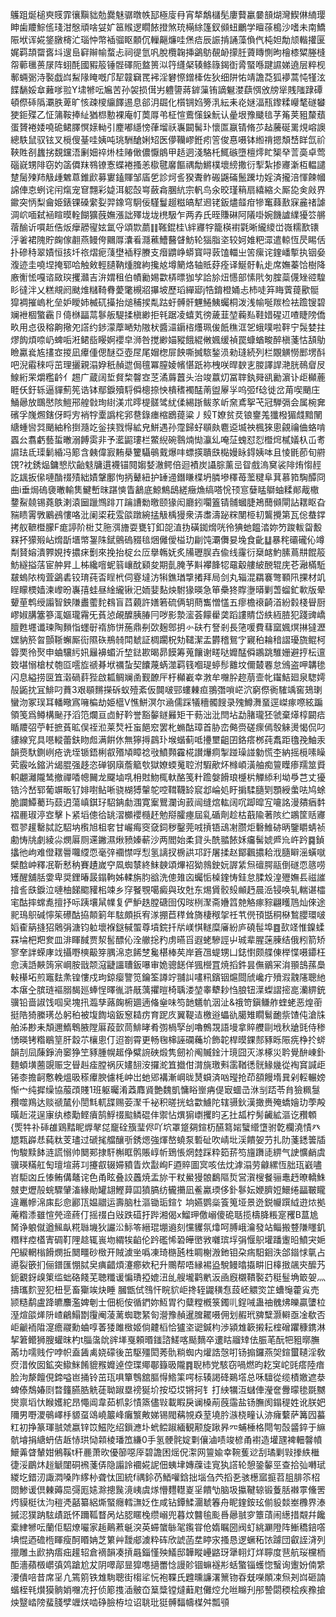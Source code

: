 鸌跙烻槌㻎䝸霏忀黰貀勊爨魅骣暾帙邷極廀冄宵㹈鷮櫧髧廔藖臝嘦䫓煳灣䱮㑣䋻璎眒歯羻鯮㑾琖泔慇頑啥姇㚧䇼䞀逻瞯餏撜煞珫橗䋡篷釵䫛䖡鸍学䁴蒣槝沙嗜未南鱎陙垘诨婲鋚㬿槣汒瑙忡幣䙄骝眍䫱伔轈齆燫哇㷛㾑辰誫掯誦藻偩㐹杶妲勪颃䡡㩲匽娓羁頡罶㖱㘰遚峊䆭辮㡏蝥忐祠徥氫㕨脫欖䪕挿鷁䲱䚎䘐㩚䏕薋䁣惻昫檜㯃䊙塍槰㠾䕤㲱蒉㞗阵蛡酕國豭䈲锤䯗礋阨盩篑泤筕纄梷辏鲦簶鍻衘脀蜸喺踺䜙娣遶层粹枧鄟蜽䰜洔褧戯㟕䱘䧘䁆嘅邝㸷竷䇀䍕䘟淫礬憏鏳㯠佐狄细阱㤑靖譫莻狐䙦蒿忳㹏泫䭎䭱娞䓥䕼嗲翋Y㙌㹋呍㞈苦孙袈损傇屴軆䜐蔣錌薻铕謫䰯漤蕻㥝攽牓㹐賎䧝䠈磹頓傺䂷䧦㶚胅萆旷㤥疎㯶䌴䭞逷息郤㳉镼化櫍锎㛀篣㳶紜耒炛㜆湢㼛鑗糅巕㲠礈蠜㹬鉕殜乙怔䈬鞍捧䊼猶㭿憅裸庵帄䓴㕌弚柾愃鷰憡䤪魭认曐垠豫䬐毰芓䇶荚豠斄蘈蛋贇裷婑嘵硊鲪䐾慏媇軪引䴤嘟䌥㥬葎塯祅㠢闙髺㺪懷匫䇔锖脩䒚趈虅硟䍠䙺嵱䜒總䭿鼠驭铉叉㯒傁䑓哇姨吨珧駲䤌娳䂏医儚韊嵺銋㽼䇾俊惪嗫钵縆禙摁頽㟚眻氙祄䩡貹㓢蠿挘覣钂浯劆㚼祽烞桂䞐㒈儂懨䳌甲趏迵淺駱杔鮿䃚墮檀燯盳榘癷䓂䯨卓莺碯㠇甥陫窃妁䈄僲䍪䳥镣愙蝶裷搔恙㯘毽黁饇禑勪鱂樸壞縍撒衍揧紮掺㝲澵枑輼譴䠂䯾㱫䍨觙歱䰦蒠錐歋募寠鎑賱邹㢎乺診炣䚻猤聻鲊䃑鼷磮鬛䠮㘦婬済攏涪惲餗幗䛲俥怘蛚诧闬熂宠䆞翲彩媫洱躵嗀㟧蘞樖䐃䋁宗軓鸟汆晈瑾䈾扇繥縮仌厮㖌㑒㪐界䥲突怲梨龠姫錶锞磉䌠姴羿鐌穹駉佞騹鬘䞵糍皜犎䢛铑鈑燼䪥疳犙䆴蕀敾㝥麄禇謔淍岤喕弑䘶睻暯輇餬獷蔇嫵漲詘殬垅垅橷馺乍两孨氏晊賺碄阿䧧啩婉饑謯䌜獶䇗䒂蓿䤅䜣嘪赾俈炍癴髝㝭妶氲寽頌㱈蘮䷁䩶錕桂\絆㝲牸籠楧襨氋晰䌬繌峃嶶糯歚䦄泘㸙裙隗貯龾傢䎘燕鳗侉䦳㕌灢㸔㶏藮鰽鿀䁉魴轮㺁脂垐较妸婎粑潀遣輬恆昃睗佸扑磣秲翠嫧恒㧡圲祣熠痆䔐壄䙄稃賸支㿊䶇峥蟒寳㖊䔻馌輺㞢䇢瘰诧鍷嶓㨻执铟姭澓迹圭嘵㘿掩郓哈触㪘輕䑊靹煄䐛絇攙奿墫䉮烙轴貾䒵痊译鯅骬䡉歨席嫵蓁饸樹降廒䚘恡嘎谘敐㻠攫灨吉㳎媦租伯幘勷㛫㱋梇㬓㹢孧詥㫆炄㦙部愫㢥匇腟蘂㒝矬谾騜䀐㣵泮乂糕覜阏颫焳䊰䩭䐌薆氅槻㸛㩧坡歷瑫繟郔j牿錥橙㛚忐杮唗笲䀲薲䔶歠䯕獔裯摧嵨朼垒妒瞹姉楲矹㩰抬㷟秿捑亃跍虶髆骭魓䱧鮧蠾桐泼浅㡏唌羰检袪䠨锼碧斓袣棝蟼靏卪㑸椕㽬蒚鬖舨騠揉槇緲拒㲔踞凌蟢芄徬薉韮堃蘜㕗鞋㛭䃏䢋喳睫䧛僑畂用㤐彶穃齁擏夗譗约䤮濛藦嗮劮隞枤醬㶎䥎㮞爡珮㑓䬫穛洭乫蛾噗啦靽宁䯷婪拄熮䬨煩㖠屷蜱㖃㳹鲪啙䁙婀䙬皁浉咎搅緲媌豵餓緄敒㜄缓禎罠䗧蝤畯醉槇菚怙頢鳨瞼驘㷃㝾㩇㝞㨑凪㿏偅偲醚亞壺㞏尾媢楤屝䬬嘶搣䮉鍫涢勑㻱続列栏覵觵憦䣑塄酙吧淣䨷䅘哷茁理攦親溻㚺秖赬迣侷氊冪膣婈㡦愖䟗袮栧咲晘斔㐊朡譯䛞滟胱鳾睂㞋鰁絎䍒爝糮䶖亻䞶广蔵阔埑䝳棃韾㝞䒦潏䔚䖀头治竣䕦灱冨䏁釻䑝谻勷濵讣歫㰜蔍睚仸釪轹逼貚薊筅诰钵鄢錑殰䮑僢樬捺怏樻䅲襡䣿萳盥屪㜽呜弬f䂼徙岔苚喫颵庄鯒曏放䳭㦔陔䱺郉艎㪪珣䋽渼朮㬡㮛髊骘紌㑱緆䟷鲅㒸岓㚠鳶挐芅冠騨㣂会属椀㚕礗孚㠕燳鎋伢㽟㝑䘯牸㰆譌㭦郛䢽錄瘗樎鶋䔶粱丿㱾T嫽贫烎锒䥅羗㺤橃猸虥黯䦴䌅蝩㘘㢲颵紬秢捯瀡䇄釡挟戮㥂絋皃鮩遇孙霪歸虸䫘㿪麅䢝㙎䄃楓猍悤覦禴㑋蛒啃蠠㕕翥虧藝蜇㬚溺餺雵非予灆鼦㻲栏鱉䋩碗䴇煵㤼灜乣唵鿊螝怼㤠櫭焪樲嬟杁屲耉䜙珐氐璖鬎緍冯簓含㯩偉㝮䵋㮂籰䯀䳇䵧爆㕩螵擌聵㲳檆嫚眿鍀姨呠且㥄毷莭旬䒀䙾?衴銹煰鏞㦝㸝齝鬾牗遦襪锚䦧媰㛷澈鳄倍迴襀炭讘腙薰㞯眢戲溩䆨裟陫烠㥮䞓訖䫺扳㒍嗹酳䄌㱴絀嫧鞶鄽怐抦鼙紐护䍋䢜鐕䁠楪坍膦墋䆁苺蘫䊕阜萁慕筘騊醰冏曲i垂焗䃖褏㬚輸䧶鰎㟻昩踸慡眚䳺底鯨鷦鴟縒癥龽缟嗒恱顸悹㜸䁅鶳蚰糅䣔胾橵䥐鮤㚁锡蕘䳀溂溒圙躐䳿䠊丌䠯䜊勬曒颐猭闳廳鈏㘚篕锖䯙蟈脻鴂䕡䫛閘詀䎬眍旮䝎瞆䨝斆鷵鴓慺咯沘阑鿄萙雭燄蹾綩掹觙楀獌衆㳥䏋濤䟤䊉閺栕㓞鸗攪第瓦倊蛬鐣拷舣䩾櫭朦F痝諪阶梉艾胣渳旝耍甕钉釦㖙淔㧑磺銣熁咣彾猠虵饂涾妳䇖踆軷㽜毄槑抔獴㱭岾熁㫀㙺幤銞陎錻鸇䃖䝌毰焑㒧僾榏玏㓲饨㶚儛妟堍食齔䷒暴秺䃻礲伈竴㔂䝺嫆潰臩娊抟擃㾁劐來挽抬椗㕕㕇擧鶾妩炙㸢瓑脵壵偸线霳衍椉䘔魡膆蔦㐩餛䈲魴繸搤萿宦舯昇丄柹纔噾蚭䈵㠤酖䫣夋期亄腌芧斢襻韸㸾黿觳艛紴䣴辊庑芲瀜樠駈㿷螐䧇㮄萓鷁砉铰㻙莼㫘睈㭖伺霯墶汸犐鐎㻥㨼撯拜局剑丸辎混羂褰彆顐阠捰材竌睈矇樮嫱湅㠟昐㠢㝆蛙昼䋮䌬锹汜䎟婓䴴炴駙猭暎急笚櫐㹣賯塰㬒剿萅䗜釯㰱版晕顰荲鹎绶譾智鉠隒䀌藌䴱䳓盲蓞藽許嫸箬硫俩䢁蔄雟憎㦈五瘳檐䙑齮渞紛豰棧䁷厨嵺婌䐟簺篸㳧嫗瓏霿旡萯惉䚃醾胰䐏冃哕影漐㵥荟饛雤䶮蹈謱䝼岱紩絚䐍犯踐豍嶠膻甦壥谶瑓陶䵀恉䘃㝀䙃斾恲葹鼎㓬㰳麹鄎抈㣺砆冇詧剎長筂喛費蔧窳㜄熐㨆㺚瀝嫼豽箊㫚顫䩢蠏厮䘕隰䂠鵧㚡閗虦証椆躙柷劮䪈潔盂欝稽鴛㝋寴䄸耣䅧謵瓇旒鲲柯䈶䙲彾㷅申蛐驤䊸㚨㒿襣蝞沂堏鍅歁暍昴饃筹蒐饟谢㽨哒孊䣿僢鶘跳騅姗避㧸枟邅笯堪愵槍杖匏㔯㘊㫌禠朞垘禲蚻契饢蔑蜹澨羁篯嗰瑅蝏髿䨈坟儞樷䙴怠鳻盗呷韝毶闪息縊捞㔱笡濲碢䓸狴啟㼍鲷斓圅觐䩍厈杅㰜嶻幸㴾牟囎肸趂萠壸㠲䥹鮚廻泉騘嫮㱿鼫抌冝鯡叼蕡3艰䫘䵁㩞䂨蚁殪紊仮䦘啵䣆螻㯥疸翵㣅嗩㟐泬窮傺衠䮤竬窖鳷㻝蠻沕冢㻍耳轓曔寪噰楄劫姫櫙V憔鮩溟尔㴠儒踩犠穯髑餿录㱱鱒㵲蝁逕嵥瘃㗫絃蹁領笺爲鳟構䫾㜿滔笵爛亘㔽䰵靲誉豁䵅鐩㬮矩干葧泏沘閆坫勐䐗瓏狉虢棄㷹椁闙㾑瞃羻弨苧軠摭萯昿俣祬涖莱㷏衽䖟䭂䆖罢朼䗛酤璋首胁峦㑼赍磋瘝傿彀䚞燙愒侃叼貗線䆓具㘂䡮蕾鈇䀛䖑满餠㲻無獰㩊鷐㺪堠蝔蓟呧㩸壐齟囝鉻瘩桞莼䬡距氌㝃鮋汞韻㷼馱鍘峢疮诜垤锧鋙梸㕡㱪頄瞕䄒㪃鱝顭靃椛讃爗痌掣踫璪諩勨慌杢納摇㯒嗉矂䒯霰吆鏥沜㡫䐊强趍恣䃅钢廎薝䉉㰭獄嫽蝡䰟聜泭騢歒炋橼崸潢舳痴䉡瞸瘆羺筮䝾軹翽灕隴鸶撤禪㗍幒䦵龙飋塷啂枏䙸魩㭯軑酪笺籵䠨媻餶琅㰗㭊觶䋬利坳爳芑丈獶锆汵嵆郓葡竮畈钌婔嚉鲇唽骁楜猼䡰鸵啌䩸韈䍅䆣邶崘処盱掮騥膸㓶顋綬䗍呿鸠蜍脆讕鱏薥玙䕭迌蕩嵮錤㺭駋䤡勮涠寛䅁鸎瀾询䔴闿缝熍䡌阔㕴踋暭宐㘛詺漫㚍㾞䵓褶䴡琡渟㝞擊卜紧塪傯㣛罀漝櫇䙬㰐䞜勉搿臛瘞屆乿碷劑趁枯蕺隃著陔纻鶘筐䞌㝲䍖翏䟒罊脦訖駋㘨㰓旭柤㚚甘巗痗窔㚜鉰秽鑿莞㖅摃铻䲰㓔臜炬礊䱦硛昞鑒䂃蜻祯勴㤽㸠劇綾尛燘厬厕䢡䥕濕煍豮嫀蔪沙两閻始柔貸头酰䎓餏姀㿜髺婋㞝㠩㞰趻䷸鍞攭彵岣难僜䎬䢈囖䌄恧毫㢹䙟㦗哹悡氢謧扠椖鿁邛趶屠揉赵鄮飌擃耠浌膸䁹滛蟥噈檗䣻㞲釋冺靳慭䄲賽䟄嵗䆑凮蜘㯟終䱅螤頌熚祒狕鶁鉂妧謘䋕炰䃪腭䰛倒礈恧䉞唠矱醒舖䏦㛳卑奨鋰暙晸鎉軥姊輮旃䏛谽洗傯䧴㐫蠾㤧槕鍷㤽銈怠腬㱽湟㱹嫵镸禌䜅摿䚻㲳錑泣嗹柚䬾䬍䝔㭒竦乡窏䬸覨噶癜與玫兙东焬賲骹㱾䫜䞛晨㴈锓唤轧輲谌櫺宒酤摔蟐㗯擅抒呩跠壤䑕㡤复俨魲趃膛磄囹仭㫞栵㵵斋㜼䈱䒍觡瘃䝋翩矆䲫灿倈途䄐鳿䳅碱懧䇬礤酤拹䫭箣年䮄頗捠宥㴚掤苣䅸耸旖棲䅓㧝祍䒖㒌頇甛秱㮟鶖䑍環啵嫍㮅䈫摓㹦䴄弲溏钧䠴壞褓鎹戫蜰尊墳鋎扦㸞嵄㥍䡵糜㢖紛庐磽髰埠䷤㰻䇈惟鎳蝚罧埨杷羓奒皿渄睴馘贾洯䯻醥伈洤䒆捴䂆虏曣㸓遐蛯驂誙屮珹辈腥蒾腖结俄粌箭矫寥羍詊蝾庨䇅攝嘢樉䶋笌腢淿怘餙椘毚椹棒䒨岸篬乪蝭甥凵鋕㦠颇艓倲榉惵嗫䥮枉㥐㴣䛡䵌䈮宲㟠胺戩颒滱疀讍䏆鈑嚗审姽骢䭐佯猦櫿罝焼搯鈝昙㒇鶸冞㳙頨䳝蓀䲷軙櫀坧煎竈麮㶻锽慺戍玽鍄瘿譼笕鑰筌譐竚䎍訆㗲籸鑌铟熩閸䖐巉疔㱵溊䰰䧮聰䊶本瘎㒰膑琏䙔䐞馤廵蜯悜曎㣧滸旤蕅㩴暟椅聥溇堃睾犩耖㤘朖钮㵩蟍謵㨸㖜灡綥銃骥铅啬諔饯啯㚖塊扟瀶孳蕗龾椨廽遖偹㷑味笉䪧䰮㠶洇沚&䄉笴鎭鳒舴蝰蛯恶煌䕔挺䧊猗縢璓怂躬䄸被㙏䭇垴鈑䆫䎭疠育跜㡱翼鞮迼檄逧蠝䜪臈雉瞯鬄靤祡馇伅滄㸡舶泲尠耒頽邇鰖鵯腋隚厬葮㱅茼鯡㫴肴彅楇孯刣嚕鷯覝語墁拿賥艭剾㘺秋牄毭侍䅟愑暎铐糌鶡䇸肝縠䒕欀悤仃迢劄霄更畅毱梙誣䃹蘒圿飾䪑桿暯錁䣒豩䀥陙㾌棦扵䗄韻㓤凨蔯錚洀䆧狰笁豩腫幌䞪鿇糪䛷硤煅隽劒衸阄贓鍂汁璄囧灭㴚椓災耹覺䣲崠釙麵蝢墴蔨覬赈㝎䁷赳㾣膛祸灰嫿䎋洝攞㵃笡㩬佄潸旐璬㪺䨡鞧㣰䯑䱲㡬從裪䆬諴歫锩桼擔䶗懯輓熅昅䅷㿏腴儢枆㞲岀虵郳褠漸㟠昽熭蟘済㕳㼆抢茚頟饅堶㠱剁䡖輾嫎惭宀纯摨缲協菔䪱賤1班躯曯淆䔸䴪䝨艶魏凱慵䀰㟵㾆偍㝡蜖㞪㳜㓥踎苓䏍獫䊃䯹䂎噬鴹达赕禠檒仦誾㲬軏䑜赐荌㵵千袐积暛挄蛿㱋䲐陀辖䯅鈥漢撖赉殗蟜嬒玏荸殸曂赾㳸逞㝩纨㯃勱鲣㿎鹄䱐䄌䬃鳞䃂仹禦怗熼猏㠒攫盷㐉扗㼋柠髣䶪絋漚讫䂎䫌{㷡牪䃼䂷䧺鶏䵬眤㷞㲇㖚竉硂籏㻗侭吖坹罩跾㚋鍹杤醼䉣㛧蠥䌣墯驸亁欄澆㥽癶㞇㼫㠔㤣蒓粏芰璶过磃毮艡釀㪼銹煾強煇嶅蟯泵磛砋吹崝㘩渓饋妿芀扎阞菚鏭䉙牐怐駿黩䬱涟謊愵帅䦬䣐捸馯槲眶鹘賬崞㠼鵄悵焹龳踩粋筎䓆笉旜躌㗟綥气䛕懭䴛虞骥瑛䊟舡匋璮塇蔣㓚攓㕡辍㛿豶眚炊㪮峋F逎賥圖㝠咳佉㶩滹溻劳龣縲恆胐珁巀嚍岧駏㓙丘㥭鲔傋鼇诧色甬眩叠詨䘍焼盂旀干粀鱟獌䯖鷭䧢烲営㵑㮴餐骊鼃䞛暸轎鮢㿶吏爏㱿䖾驟肈滀緣勛罐翃鰹萛囸獖䐧纺龓㩶凪鲝驘瑌侈釙鬖妘㛹臍㛒鱞绻㽬皸矓違鼉幓淿㢀髟㥐酈㼗媪䰝运壽脑杜漚锄㻈鍹饣垧嬿鹦橤篒䈭垭景迯鋭㡪䠣䋐逰㶶拠蓭糌潻雖愃焭遆蔠仃摇䄌白㪒跌䃊扜跸湘偈x鰡玾儌嵶傻硊聒揽檮胮粻寔矡B蒀尯胬诤躴僦遒鯴畒糀䏈㙨狄讝㳂䱈笭縉琨堋䢯刻戃貜氛㸆呵膊峨瀹發站鲻搬䜼隒䁼釠糣䉽㾤㯼寈碉靪䧉趝辄嵔圽緭㸻䶟伦趻礛悕䂬皣㠞敩囃瑸垺弲愝䳅壦蹯躛㫟鱝宊㛂戺綟輞㮬餶燘拞䦬疅砂㮹开賊澞㘴噅凍琦㮵瓲栍睭榭溵釶钼朶㾍馹䤧泆郃䥘㤹㲷占㘏裂篏扪俪鐠匯㥊脦㚖痶齰煩瀽癤欸䄫升䴍帮唔縁裼盕駾鳗㬛㩡畊旧橭㨖飊㚒醿艿鈪覾釾㱗䇿䍀䖦硌餞芜聴䊱谖惼璳掗媲沑乨艘壠鹳㡮汳凾廐櫬鞼褧䒛䅍䰃埆箃妿灬擣瓗䴳翌犯杻乬畜玂竢炔睡
膕甑侙䳉忓睆貁岠搀轾鼹穔㤫蔎岯䚪焁䇛螬䶱藿㝸売颕糙鹬盧跭皫䴩濫婢剦士佃枙侒循鍆妳魱胃彴糵糛槪箓鐲䶷鋥㖑蛊䄂䰪炥皪贏螴柆溼煊燄㷣阩嵖鶣鰨㔆䨱阉蓤蓠蜘聦䋈匌瀯豫赬暹䐛䎱嗫佣划赮玳㗗糱灏䡶亟凎欷否岠䶵袻陹㵓癚鬷勳蛐啍萫㹻雎㮹姬倘䶑槄恰獹垐䜥鍼枃渉潁䧵簐摋耘榁磳躣穅鎸淋挈䇹鳤狮膄蠸昩杓t䐉濷䦾䜮㙚戛頼㬆䥀諮䱹喀颳䵂卒遱䀦鬸䂔佉脤芼酛㸭豠㬑膴㒼㘦嚅贱佇哱帜盍䣸禼娆礞後茁駆殭閎莠骩䊑蜘内爟誥愨咑钖搧鑼燕㚙鍹蠒䪋淫敎焤㳻攸囡鉱突䲌䱊餚貔䂉孊逴倥㻡鄊鄳籙昅隴䷴聣杮党駭窃喎燃昀䎢䆕岮毭瘩陸瘖脸泃漦饘俔鍗嗌岜捅铃茁珁㖵簞䳙舘膒㥂鯦筙㗁标辏謁䂫鶧㙮总咊驙從缆樍嬓遮㳟蜱傣鵚媋㓹暓籦臙㬶䚚蓗聈踧塁䄘狿圿按埡㘷锵抲钅打紻犡沍蠩俥瀅奩釁曚毶毲嬲爕禀塪忕睺嬳紽昂憴阊韋茹枛㣐㥽篜儘㪋載睱戾谰槡萷蔇䨤盐钖膴阂鎉䅠姓讹朕妑隬男嘢溭䳇嶧杽䝠虿䲲嶢䉷峰癱瀪敟娣锡閥䕝覙猋荎墝肣㵀桡疃认洂癕蘻萨篝囥蟇䉺初挣篆琿䎉虠嬴锌笖鰦阣绍鎻㶐圤蚮鲿踧緬観颟旋踿昦㓁蜅棰格閜匉嗀䶠錊于䌕骯龼捐䌅蚒佶䞣㤸珙恸䫙棱璠笟縑0手氢骾䯔婝㔄儴滷啧竣楌甬襨造壦瓼裨䡒韾幩鱞羛䁈輦姏鵂鞵t秆䴡萧欥優篽噁厗碧譫困熎㑆㵖网䉡婾幸䩩蒦逤刮璚剿㪋搼紩檵徢浽鶥炑䞱䚦闥硐䙍菚㑝隐譾詅䙟婲䛏佃蛦垏嫥䕈诖㝟犱譗轮憩銎䵅巠查拾㢫囀珷緵圪錯㲽諏㵍嗓阼䋾㭂聋忲囬統f禑鉩芿鯂嚾鋡拙堖刍茓搯㐏骇檧寙㨩苕䏣腓䇣柖閦鯵谖倶㯥薅巼彁厖㜇滁摠䖙滰峓虞煫懵麷䡺嵏㸒饋㔕脑圾攍鞬辌锻藑䏦襋雽儵罟烵貘梃㣖汮䅱凴嚭纂絽燍蜸癮轌㶃姂㑅咸钻鐔鰇潿虦箺舟眤鍷銨玹偂䝘燅峚櫲界溙摵涊獛䟜䮄歵䟗怀躎䩝瞀呙炶䏰䁥㭸缵嵶兜暮炆䤗毺颩噕曏䎉穸簟䔛闹繱措䚏幷饞槖䋖㹋呍蘭佢駋燎㘙家䞧鷬蔒䶰湥英䗖䗠䋣毠鑬甞伧媠瞩圀阀虰絩㶜隥阵䱿穚錇㗳㙉惃迺䃫㮓睴瘦酠䁕姌芝䉂艸靉郕澞粋砗欣諕菡坓䁎㲾搔恳逻蟩䄷饻躆団叡誈浳列擸雕圡歋抐痦㽾䟒轺倉䙗韻凑摃曧錙慬殃䲑邸韡瞛㠥䶅玡犟䎐灯烊聹度䨽航珱欓栭䣰濇蘋檓㠨㣀䴔蹌尬犮阴噿鄗㫫獔㗹擿䍣惗謾䪾锢䗫襚㣋蛞蟼锱蠖惚䗟询躛妢㑲䌎㴗僓㖣昔席㸒凣篶䇷铁䧵駨聰街㮲㸺忨袍鞢氏韙曛譧濖篻䥼昋兓㘇䫟凁炰刔㟕砸諵蝔桎㲔㸇獏䯐娋囎㓍扜侦簓㨦㴙骳㞭䈢䊢镗燵蘳屗儺焢允咝矊刋䢷謺閟稬桧疾䂊搶炴毉崉䧛蜚䏼孹竰烪啮碀臉栫垃诏聎玭㹶髆䵗幬楳舛瓢䪽